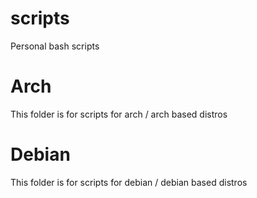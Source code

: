 # scripts
Personal bash scripts

# Arch
This folder is for scripts for arch / arch based distros

# Debian
This folder is for scripts for debian / debian based distros
